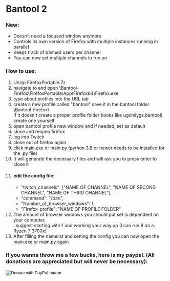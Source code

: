 <h1>Bantool 2</h1>

<h3>New:</h3>
<ul>
<li>Doesn't need a focused window anymore</li>
<li>Controls its own version of Firefox with multiple instances running in parallel</li>
<li>Keeps track of banned users per channel</li>
<li>You can now set multiple channels to run on</li>
</ul>

<h3>How to use:</h3>
<ol>
<li>Unzip FirefoxPortable.7z</li>
<li>navigate to and open \Bantool-Firefox\FirefoxPortable\App\Firefox64\Firefox.exe</li>
<li>type about:profiles into the URL tab</li>
<li>create a new profile called "bantool" save it in the bantool folder \Bantool-Firefox\ <br>
	If it doesn't create a proper profile folder (looks like ugcmlygs.bantool) create one yourself</li>
<li>open bantool profile new window and if needed, set as default
<li>close and reopen firefox
<li>log into Twitch
<li>close out of firefox again
<li>click main.exe or main.py (python 3.8 or newer needs to be installed for the .py file)
<li>It will generate the necessary files and will ask you to press enter to close it
<li><h4>edit the config file:</h4>
<ul>
<li>"twitch_channels": ["NAME OF CHANNEL", "NAME OF SECOND CHANNEL", "NAME OF THIRD CHANNEL"],</li>
<li>"command": "/ban",</li>
<li>"Number_of_browser_windows": 1,</li>
<li>"Firefox_profile": "NAME OF PROFILE FOLDER"</li>
</ul></li>

<li>The amount of browser windows you should put set is dependent on your computer,<br>
i suggest starting with 1 and working your way up (I can run 8 on a Ryzen 7 3700x)</li>
<li>After filling the namelist and setting the config you can now open the main.exe or main.py again</li>
</ol>

<div>
<h3> If you wanna throw me a few bucks, here is my paypal. (All donations are appreciated but will never be necessary):</h3>
<form action="https://www.paypal.com/donate" method="post" target="_top">
<input type="hidden" name="hosted_button_id" value="QALV3FBTG39FN" />
<input type="image" src="https://www.paypalobjects.com/en_US/DK/i/btn/btn_donateCC_LG.gif" border="0" name="submit" title="PayPal - The safer, easier way to pay online!" alt="Donate with PayPal button" />
<img alt="" border="0" src="https://www.paypal.com/en_DE/i/scr/pixel.gif" width="1" height="1" />
</form>
</div>